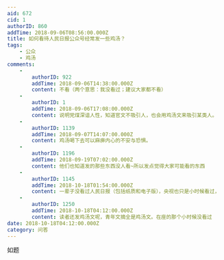```yaml
---
aid: 672
cid: 1
authorID: 860
addTime: 2018-09-06T08:56:00.000Z
title: 如何看待人民日报公众号经常发一些鸡汤？
tags:
    - 公众
    - 鸡汤
comments:
    -
        authorID: 922
        addTime: 2018-09-06T14:38:00.000Z
        content: 不看（两个意思：我没看过；建议大家都不看）
    -
        authorID: 1
        addTime: 2018-09-06T17:08:00.000Z
        content: 说明党煤深谙人性，知道官文不吸引人，也会用鸡汤文来吸引某类人。
    -
        authorID: 1139
        addTime: 2018-09-07T14:07:00.000Z
        content: 鸡汤喝下去可以麻痹内心的不安与恐惧。
    -
        authorID: 1196
        addTime: 2018-09-19T07:02:00.000Z
        content: 他们也知道发的那些东西没人看~所以发点觉得大家可能看的东西
    -
        authorID: 1145
        addTime: 2018-10-18T01:54:00.000Z
        content: 一辈子没看过人民日报（包括纸质和电子版），央视也只是小时候看过， 现在基本回家电视都没怎么开过呢。
    -
        authorID: 1250
        addTime: 2018-10-18T04:12:00.000Z
        content: 读者还发鸡汤文呢，青年文摘全是鸡汤文。在座的那个小时候没看过
date: 2018-10-18T04:12:00.000Z
category: 问答
---
```


如题
